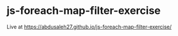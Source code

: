 # js-foreach-map-filter-exercise
Live at https://abdusaleh27.github.io/js-foreach-map-filter-exercise/
